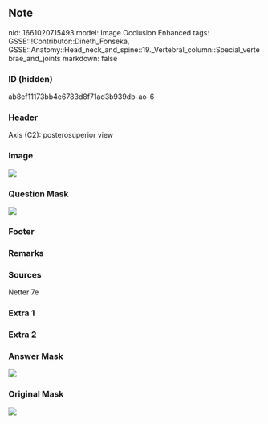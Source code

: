 ## Note
nid: 1661020715493
model: Image Occlusion Enhanced
tags: GSSE::!Contributor::Dineth_Fonseka, GSSE::Anatomy::Head_neck_and_spine::19._Vertebral_column::Special_vertebrae_and_joints
markdown: false

### ID (hidden)
ab8ef11173bb4e6783d8f71ad3b939db-ao-6

### Header
Axis (C2): posterosuperior view

### Image
<img src="tmp635futiy.png">

### Question Mask
<img src="ab8ef11173bb4e6783d8f71ad3b939db-ao-6-Q.svg">

### Footer


### Remarks


### Sources
Netter 7e

### Extra 1


### Extra 2


### Answer Mask
<img src="ab8ef11173bb4e6783d8f71ad3b939db-ao-6-A.svg">

### Original Mask
<img src="ab8ef11173bb4e6783d8f71ad3b939db-ao-O.svg">
